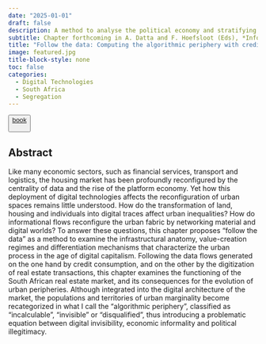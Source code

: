 ```yaml
---
date: "2025-01-01"
draft: false
description: A method to analyse the political economy and stratifying effects of data flows.
subtitle: Chapter forthcoming in A. Datta and F. Hoefsloot (Eds), *Informational Peripheries. Rethinking the urban in a digital age*, UCL Press.
title: "Follow the data: Computing the algorithmic periphery with credit scores and property values"
image: featured.jpg
title-block-style: none
toc: false
categories: 
  - Digital Technologies
  - South Africa
  - Segregation
---
```


<button type="button" class="btn btn-outline-success"><a href="https://www.regionalfutures.org/all-outputs/book-uclpressr">book</a>

</button>

## Abstract

Like many economic sectors, such as financial services, transport and logistics, the housing market has been profoundly reconfigured by the centrality of data and the rise of the platform economy. Yet how this deployment of digital technologies affects the reconfiguration of urban spaces remains little understood. How do the transformation of land, housing and individuals into digital traces affect urban inequalities? How do informational flows reconfigure the urban fabric by networking material and digital worlds? To answer these questions, this chapter proposes “follow the data” as a method to examine the infrastructural anatomy, value-creation regimes and differentiation mechanisms that characterize the urban process in the age of digital capitalism.
Following the data flows generated on the one hand by credit consumption, and on the other by the digitization of real estate transactions, this chapter examines the functioning of the South African real estate market, and its consequences for the evolution of urban peripheries. Although integrated into the digital architecture of the market, the populations and territories of urban marginality become recategorized in what I call the “algorithmic periphery”, classified as “incalculable”, “invisible” or “disqualified”, thus introducing a problematic equation between digital invisibility, economic informality and political illegitimacy.







